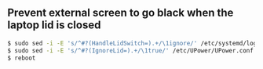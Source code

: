 ## Prevent external screen to go black when the laptop lid is closed
```sh
$ sudo sed -i -E 's/^#?(HandleLidSwitch=).+/\1ignore/' /etc/systemd/logind.conf
$ sudo sed -i -E 's/^#?(IgnoreLid=).+/\1true/' /etc/UPower/UPower.conf
$ reboot
```
